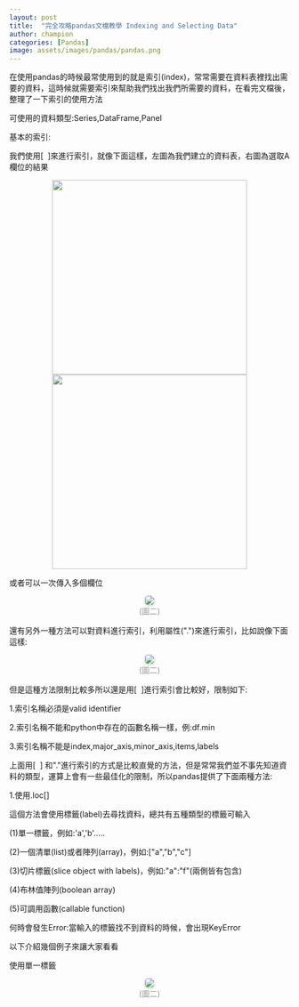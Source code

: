 ```yaml
---
layout: post
title:  "完全攻略pandas文檔教學 Indexing and Selecting Data"
author: champion
categories: [Pandas]
image: assets/images/pandas/pandas.png
---
```


在使用pandas的時候最常使用到的就是索引(index)，常常需要在資料表裡找出需要的資料，這時候就需要索引來幫助我們找出我們所需要的資料，在看完文檔後，整理了一下索引的使用方法

可使用的資料類型:Series,DataFrame,Panel

基本的索引:

我們使用[  ]來進行索引，就像下面這樣，左圖為我們建立的資料表，右圖為選取A欄位的結果

<script src="https://gist.github.com/rgib37190/3457fe610772401a8ff4e4ec98205e29.js"></script>

<center class="half">
    <img src="../assets/images/pandas/picture1.png" width="350"/><img src="../assets/images/pandas/picture2.png" width="350"/>
</center>

或者可以一次傳入多個欄位

<script src="https://gist.github.com/rgib37190/3acdba264ea463bbf6cc4b698757be24.js"></script>

<center>
    <img style="border-radius: 0.3125em;
    box-shadow: 0 2px 4px 0 rgba(34,36,38,.12),0 2px 10px 0 rgba(34,36,38,.08);" 
    src="../assets/images/pandas/picture3.png">
    <br>
    <div style="color:orange; border-bottom: 0px solid #d9d9d9;
    display: inline-block;
    color: #999;
    padding: 1px;">(圖二)</div>
</center>

還有另外一種方法可以對資料進行索引，利用屬性(".")來進行索引，比如說像下面這樣:

<script src="https://gist.github.com/rgib37190/a2bd4b3f99e802524cd278a8ebbfd3d1.js"></script>

<center>
    <img style="border-radius: 0.3125em;
    box-shadow: 0 2px 4px 0 rgba(34,36,38,.12),0 2px 10px 0 rgba(34,36,38,.08);" 
    src="../assets/images/pandas/picture4.png">
    <br>
    <div style="color:orange; border-bottom: 0px solid #d9d9d9;
    display: inline-block;
    color: #999;
    padding: 1px;">(圖二)</div>
</center>

但是這種方法限制比較多所以還是用[  ]進行索引會比較好，限制如下:

1.索引名稱必須是valid identifier

2.索引名稱不能和python中存在的函數名稱一樣，例:df.min

3.索引名稱不能是index,major_axis,minor_axis,items,labels

上面用[  ] 和"."進行索引的方式是比較直覺的方法，但是常常我們並不事先知道資料的類型，運算上會有一些最佳化的限制，所以pandas提供了下面兩種方法:

1.使用.loc[]

這個方法會使用標籤(label)去尋找資料，總共有五種類型的標籤可輸入

(1)單一標籤，例如:'a','b'.....

(2)一個清單(list)或者陣列(array)，例如:["a","b","c"]

(3)切片標籤(slice object with labels)，例如:"a":"f"(兩側皆有包含)

(4)布林值陣列(boolean array)

(5)可調用函數(callable function)

何時會發生Error:當輸入的標籤找不到資料的時候，會出現KeyError

以下介紹幾個例子來讓大家看看

使用單一標籤

<script src="https://gist.github.com/rgib37190/3a6e33deea8258203832e7cd3e774bb9.js"></script>

<center>
    <img style="border-radius: 0.3125em;
    box-shadow: 0 2px 4px 0 rgba(34,36,38,.12),0 2px 10px 0 rgba(34,36,38,.08);" 
    src="../assets/images/pandas/picture4.png">
    <br>
    <div style="color:orange; border-bottom: 0px solid #d9d9d9;
    display: inline-block;
    color: #999;
    padding: 1px;">(圖二)</div>
</center>